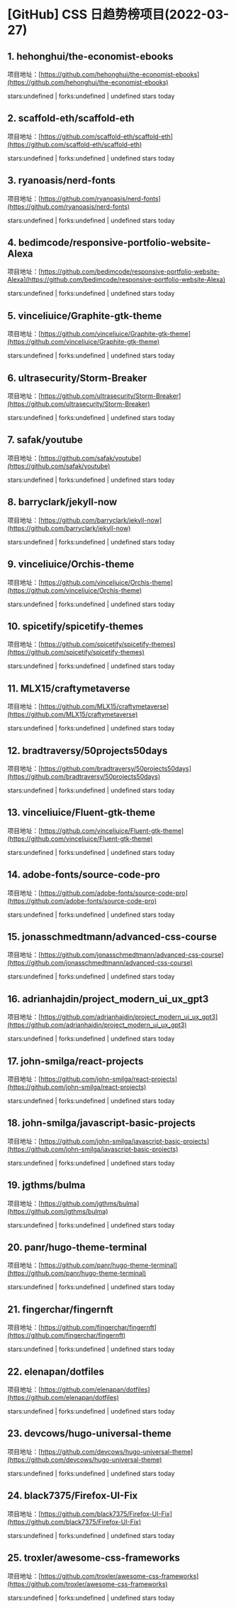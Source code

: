 # [GitHub] CSS 日趋势榜项目(2022-03-27)

## 1. hehonghui/the-economist-ebooks 

项目地址：[https://github.com/hehonghui/the-economist-ebooks](https://github.com/hehonghui/the-economist-ebooks)

stars:undefined | forks:undefined | undefined stars today 



## 2. scaffold-eth/scaffold-eth 

项目地址：[https://github.com/scaffold-eth/scaffold-eth](https://github.com/scaffold-eth/scaffold-eth)

stars:undefined | forks:undefined | undefined stars today 



## 3. ryanoasis/nerd-fonts 

项目地址：[https://github.com/ryanoasis/nerd-fonts](https://github.com/ryanoasis/nerd-fonts)

stars:undefined | forks:undefined | undefined stars today 



## 4. bedimcode/responsive-portfolio-website-Alexa 

项目地址：[https://github.com/bedimcode/responsive-portfolio-website-Alexa](https://github.com/bedimcode/responsive-portfolio-website-Alexa)

stars:undefined | forks:undefined | undefined stars today 



## 5. vinceliuice/Graphite-gtk-theme 

项目地址：[https://github.com/vinceliuice/Graphite-gtk-theme](https://github.com/vinceliuice/Graphite-gtk-theme)

stars:undefined | forks:undefined | undefined stars today 



## 6. ultrasecurity/Storm-Breaker 

项目地址：[https://github.com/ultrasecurity/Storm-Breaker](https://github.com/ultrasecurity/Storm-Breaker)

stars:undefined | forks:undefined | undefined stars today 



## 7. safak/youtube 

项目地址：[https://github.com/safak/youtube](https://github.com/safak/youtube)

stars:undefined | forks:undefined | undefined stars today 



## 8. barryclark/jekyll-now 

项目地址：[https://github.com/barryclark/jekyll-now](https://github.com/barryclark/jekyll-now)

stars:undefined | forks:undefined | undefined stars today 



## 9. vinceliuice/Orchis-theme 

项目地址：[https://github.com/vinceliuice/Orchis-theme](https://github.com/vinceliuice/Orchis-theme)

stars:undefined | forks:undefined | undefined stars today 



## 10. spicetify/spicetify-themes 

项目地址：[https://github.com/spicetify/spicetify-themes](https://github.com/spicetify/spicetify-themes)

stars:undefined | forks:undefined | undefined stars today 



## 11. MLX15/craftymetaverse 

项目地址：[https://github.com/MLX15/craftymetaverse](https://github.com/MLX15/craftymetaverse)

stars:undefined | forks:undefined | undefined stars today 



## 12. bradtraversy/50projects50days 

项目地址：[https://github.com/bradtraversy/50projects50days](https://github.com/bradtraversy/50projects50days)

stars:undefined | forks:undefined | undefined stars today 



## 13. vinceliuice/Fluent-gtk-theme 

项目地址：[https://github.com/vinceliuice/Fluent-gtk-theme](https://github.com/vinceliuice/Fluent-gtk-theme)

stars:undefined | forks:undefined | undefined stars today 



## 14. adobe-fonts/source-code-pro 

项目地址：[https://github.com/adobe-fonts/source-code-pro](https://github.com/adobe-fonts/source-code-pro)

stars:undefined | forks:undefined | undefined stars today 



## 15. jonasschmedtmann/advanced-css-course 

项目地址：[https://github.com/jonasschmedtmann/advanced-css-course](https://github.com/jonasschmedtmann/advanced-css-course)

stars:undefined | forks:undefined | undefined stars today 



## 16. adrianhajdin/project_modern_ui_ux_gpt3 

项目地址：[https://github.com/adrianhajdin/project_modern_ui_ux_gpt3](https://github.com/adrianhajdin/project_modern_ui_ux_gpt3)

stars:undefined | forks:undefined | undefined stars today 



## 17. john-smilga/react-projects 

项目地址：[https://github.com/john-smilga/react-projects](https://github.com/john-smilga/react-projects)

stars:undefined | forks:undefined | undefined stars today 



## 18. john-smilga/javascript-basic-projects 

项目地址：[https://github.com/john-smilga/javascript-basic-projects](https://github.com/john-smilga/javascript-basic-projects)

stars:undefined | forks:undefined | undefined stars today 



## 19. jgthms/bulma 

项目地址：[https://github.com/jgthms/bulma](https://github.com/jgthms/bulma)

stars:undefined | forks:undefined | undefined stars today 



## 20. panr/hugo-theme-terminal 

项目地址：[https://github.com/panr/hugo-theme-terminal](https://github.com/panr/hugo-theme-terminal)

stars:undefined | forks:undefined | undefined stars today 



## 21. fingerchar/fingernft 

项目地址：[https://github.com/fingerchar/fingernft](https://github.com/fingerchar/fingernft)

stars:undefined | forks:undefined | undefined stars today 



## 22. elenapan/dotfiles 

项目地址：[https://github.com/elenapan/dotfiles](https://github.com/elenapan/dotfiles)

stars:undefined | forks:undefined | undefined stars today 



## 23. devcows/hugo-universal-theme 

项目地址：[https://github.com/devcows/hugo-universal-theme](https://github.com/devcows/hugo-universal-theme)

stars:undefined | forks:undefined | undefined stars today 



## 24. black7375/Firefox-UI-Fix 

项目地址：[https://github.com/black7375/Firefox-UI-Fix](https://github.com/black7375/Firefox-UI-Fix)

stars:undefined | forks:undefined | undefined stars today 



## 25. troxler/awesome-css-frameworks 

项目地址：[https://github.com/troxler/awesome-css-frameworks](https://github.com/troxler/awesome-css-frameworks)

stars:undefined | forks:undefined | undefined stars today 




